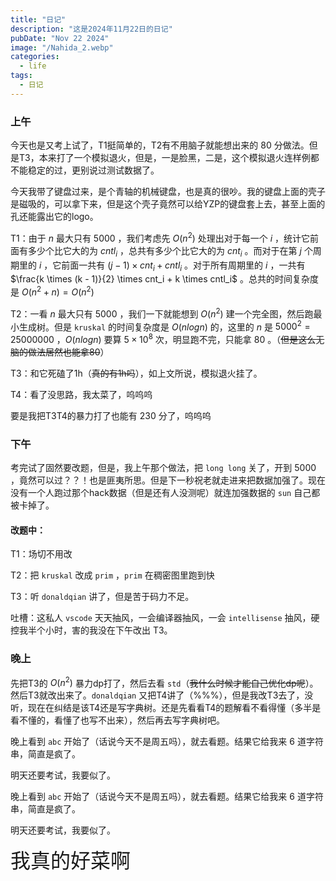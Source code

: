 ```yaml
---
title: "日记"
description: "这是2024年11月22日的日记"
pubDate: "Nov 22 2024"
image: "/Nahida_2.webp"
categories:
  - life
tags:
  - 日记
---
```


### 上午
今天也是又考上试了，T1挺简单的，T2有不用脑子就能想出来的 $80$ 分做法。但是T3，本来打了一个模拟退火，但是，一是脸黑，二是，这个模拟退火连样例都不能稳定的过，更别说过测试数据了。

今天我带了键盘过来，是个青轴的机械键盘，也是真的很吵。我的键盘上面的壳子是磁吸的，可以拿下来，但是这个壳子竟然可以给YZP的键盘套上去，甚至上面的孔还能露出它的logo。

T1：由于 $n$ 最大只有 $5000$ ，我们考虑先 $O(n^2)$ 处理出对于每一个 $i$ ，统计它前面有多少个比它大的为 $cntl_i$ ，总共有多少个比它大的为 $cnt_i$ 。而对于在第 $j$ 个周期里的 $i$ ，它前面一共有 $(j - 1) \times cnt_i + cntl_i$ 。对于所有周期里的 $i$ ，一共有 $\frac{k \times (k - 1)}{2} \times cnt_i + k \times cntl_i$ 。总共的时间复杂度是 $O(n ^ 2 + n) = O(n ^ 2)$

T2：一看 $n$ 最大只有 $5000$ ，我们一下就能想到 $O(n^2)$ 建一个完全图，然后跑最小生成树。但是 `kruskal` 的时间复杂度是 $O(nlogn)$ 的，这里的 $n$ 是 $5000^2 = 25000000$ ，$O(nlogn)$ 要算 $5 \times 10^8$ 次，明显跑不完，只能拿 $80$ 。（~~但是这么无脑的做法居然也能拿80~~）

T3：和它死磕了1h（~~真的有1h吗~~），如上文所说，模拟退火挂了。

T4：看了没思路，我太菜了，呜呜呜

要是我把T3T4的暴力打了也能有 $230$ 分了，呜呜呜

### 下午
考完试了固然要改题，但是，我上午那个做法，把 `long long` 关了，开到 $5000$ ，竟然可以过？？！也是匪夷所思。但是下一秒祝老就走进来把数据加强了。现在没有一个人跑过那个hack数据（但是还有人没测呢）就连加强数据的 `sun` 自己都被卡掉了。

#### 改题中：
T1：场切不用改

T2：把 `kruskal` 改成 `prim` ，`prim` 在稠密图里跑到快

T3：听 `donaldqian` 讲了，但是苦于码力不足。

吐槽：这私人 `vscode` 天天抽风，一会编译器抽风，一会 `intellisense` 抽风，硬控我半个小时，害的我没在下午改出 T3。

### 晚上
先把T3的 $O(n^2)$ 暴力dp打了，然后去看 `std`（~~我什么时候才能自己优化dp呢~~）。然后T3就改出来了。`donaldqian` 又把T4讲了（%%%），但是我改T3去了，没听，现在在纠结是该T4还是写字典树。还是先看看T4的题解看不看得懂（多半是看不懂的，看懂了也写不出来），然后再去写字典树吧。

晚上看到 `abc` 开始了（话说今天不是周五吗），就去看题。结果它给我来 $6$ 道字符串，简直是疯了。

明天还要考试，我要似了。

晚上看到 `abc` 开始了（话说今天不是周五吗），就去看题。结果它给我来 $6$ 道字符串，简直是疯了。

明天还要考试，我要似了。

<font size = "6px">我真的好菜啊</font>